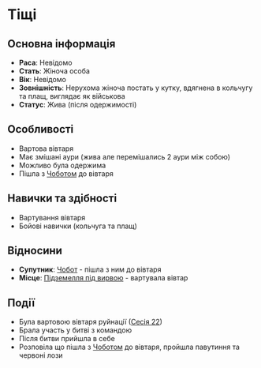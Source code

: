# Тіщі

## Основна інформація
- **Раса**: Невідомо
- **Стать**: Жіноча особа
- **Вік**: Невідомо
- **Зовнішність**: Нерухома жіноча постать у кутку, вдягнена в кольчугу та плащ, виглядає як військова
- **Статус**: Жива (після одержимості)

## Особливості
- Вартова вівтаря
- Має змішані аури (жива але перемішались 2 аури між собою)
- Можливо була одержима
- Пішла з [Чоботом](Чобот.md) до вівтаря

## Навички та здібності
- Вартування вівтаря
- Бойові навички (кольчуга та плащ)

## Відносини
- **Супутник**: [Чобот](Чобот.md) - пішла з ним до вівтаря
- **Місце**: [Підземелля під вирвою](Підземелля_під_вирвою.md) - вартувала вівтар

## Події
- Була вартовою вівтаря руйнації ([Сесія 22](Notes/Сесія_22.md))
- Брала участь у битві з командою
- Після битви прийшла в себе
- Розповіла що пішла з [Чоботом](Чобот.md) до вівтаря, пройшла павутиння та червоні лози
